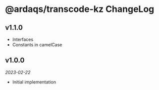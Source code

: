 # @ardaqs/transcode-kz ChangeLog

## v1.1.0

- Interfaces
- Constants in camelCase

## v1.0.0

_2023-02-22_

- Initial implementation
